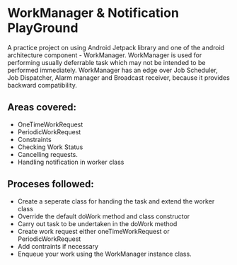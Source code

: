 # WorkManager & Notification PlayGround

A practice project on using  Android Jetpack library and one of the android architecture component - WorkManager.
WorkManager is used for performing usually deferrable task which may not be intended to be performed immediately.
WorkManager has an edge over Job Scheduler, Job Dispatcher, Alarm manager and Broadcast receiver, because it provides backward compatibility.

## Areas covered:
- OneTimeWorkRequest
- PeriodicWorkRequest
- Constraints
- Checking  Work Status
- Cancelling requests.
- Handling notification in worker class

## Proceses followed:
- Create a seperate class for handing the task and extend the worker class
- Override the default doWork method and class constructor
- Carry out task to be undertaken in the doWork method
- Create work request either oneTimeWorkRequest or PeriodicWorkRequest
- Add contraints if necessary
- Enqueue your work using the WorkManager  instance class.

